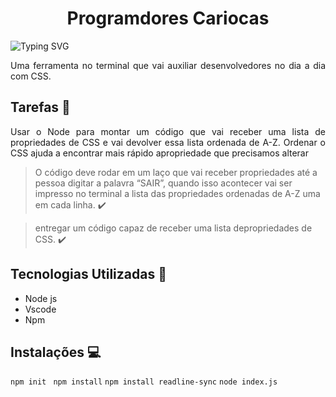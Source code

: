  <h1 align="center"> Programdores Cariocas </h1>
 <p align="center"
 <img src="http://img.shields.io/static/v1?label=STATUS&message=EM%20DESENVOLVIMENTO&color=RED&style=for-the-badge"/>
 </p>
 
![Typing SVG](https://readme-typing-svg.demolab.com?font=Caveat&size=30&pause=1000&color=4361EE&center=true&width=435&lines=Projeto_Invidual_Resilia_CSS_Tool_Mod5) 
<p align="justify">Uma ferramenta no terminal que vai auxiliar desenvolvedores no dia a dia com CSS.</p>

## Tarefas :memo:
<p align="justify">Usar o Node para montar um código que vai receber uma lista de propriedades de CSS e vai devolver essa lista ordenada de A-Z. Ordenar o CSS ajuda a encontrar mais rápido apropriedade que precisamos alterar</p>

> O código deve rodar em um laço que vai receber propriedades até a pessoa digitar a palavra “SAIR”, quando isso acontecer vai ser impresso no terminal a lista das propriedades ordenadas de A-Z uma em cada linha. :heavy_check_mark:

> entregar um código capaz de receber uma lista depropriedades de CSS. :heavy_check_mark:


## Tecnologias Utilizadas :wrench:
 - Node js
 - Vscode
 - Npm
  
## Instalações :computer:
`npm init ` `npm install` `npm install readline-sync` `node index.js`
